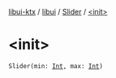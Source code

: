 [libui-ktx](../../index.md) / [libui](../index.md) / [Slider](index.md) / [&lt;init&gt;](./-init-.md)

# &lt;init&gt;

`Slider(min: `[`Int`](https://kotlinlang.org/api/latest/jvm/stdlib/kotlin/-int/index.html)`, max: `[`Int`](https://kotlinlang.org/api/latest/jvm/stdlib/kotlin/-int/index.html)`)`